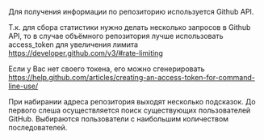 Для получения информации по репозиторию используется Github API.

Т.к. для сбора статистики нужно делать несколько запросов в Github API, то в случае объёмного репозитория лучше использовать
access_token для увеличения лимита
https://developer.github.com/v3/#rate-limiting

Если у Вас нет своего токена, его можно сгенерировать
https://help.github.com/articles/creating-an-access-token-for-command-line-use/

При набирании адреса репозитория выходят несколько подсказок. До первого слеша осуществляется поиск существующих пользователей GitHub.
Выбираются пользователи с наибольшим количеством последователей.
